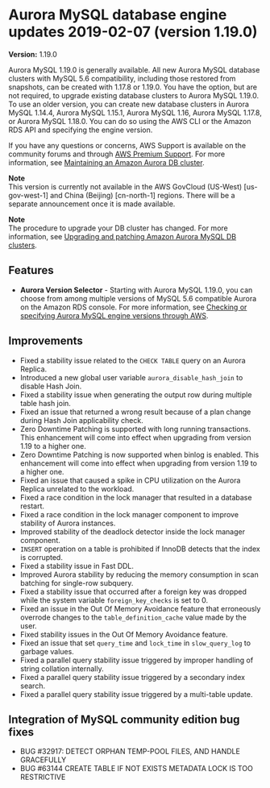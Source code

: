 # Aurora MySQL database engine updates 2019\-02\-07 \(version 1\.19\.0\)<a name="AuroraMySQL.Updates.1190"></a>

**Version:** 1\.19\.0

 Aurora MySQL 1\.19\.0 is generally available\. All new Aurora MySQL database clusters with MySQL 5\.6 compatibility, including those restored from snapshots, can be created with 1\.17\.8 or 1\.19\.0\. You have the option, but are not required, to upgrade existing database clusters to Aurora MySQL 1\.19\.0\. To use an older version, you can create new database clusters in Aurora MySQL 1\.14\.4, Aurora MySQL 1\.15\.1, Aurora MySQL 1\.16, Aurora MySQL 1\.17\.8, or Aurora MySQL 1\.18\.0\. You can do so using the AWS CLI or the Amazon RDS API and specifying the engine version\. 

If you have any questions or concerns, AWS Support is available on the community forums and through [AWS Premium Support](http://aws.amazon.com/support)\. For more information, see [Maintaining an Amazon Aurora DB cluster](USER_UpgradeDBInstance.Maintenance.md)\.

**Note**  
 This version is currently not available in the AWS GovCloud \(US\-West\) \[us\-gov\-west\-1\] and China \(Beijing\) \[cn\-north\-1\] regions\. There will be a separate announcement once it is made available\. 

**Note**  
The procedure to upgrade your DB cluster has changed\. For more information, see [Upgrading and patching Amazon Aurora MySQL DB clusters](AuroraMySQL.Updates.Patching.md)\.

## Features<a name="AuroraMySQL.Updates.1190.Features"></a>
+  **Aurora Version Selector** \- Starting with Aurora MySQL 1\.19\.0, you can choose from among multiple versions of MySQL 5\.6 compatible Aurora on the Amazon RDS console\. For more information, see [Checking or specifying Aurora MySQL engine versions through AWS](AuroraMySQL.Updates.Versions.md#AuroraMySQL.Updates.EngineVersions)\. 

## Improvements<a name="AuroraMySQL.Updates.1190.Improvements"></a>
+  Fixed a stability issue related to the `CHECK TABLE` query on an Aurora Replica\. 
+  Introduced a new global user variable `aurora_disable_hash_join` to disable Hash Join\. 
+  Fixed a stability issue when generating the output row during multiple table hash join\. 
+  Fixed an issue that returned a wrong result because of a plan change during Hash Join applicability check\. 
+  Zero Downtime Patching is supported with long running transactions\. This enhancement will come into effect when upgrading from version 1\.19 to a higher one\. 
+  Zero Downtime Patching is now supported when binlog is enabled\. This enhancement will come into effect when upgrading from version 1\.19 to a higher one\. 
+  Fixed an issue that caused a spike in CPU utilization on the Aurora Replica unrelated to the workload\. 
+  Fixed a race condition in the lock manager that resulted in a database restart\. 
+  Fixed a race condition in the lock manager component to improve stability of Aurora instances\. 
+  Improved stability of the deadlock detector inside the lock manager component\. 
+  `INSERT` operation on a table is prohibited if InnoDB detects that the index is corrupted\. 
+  Fixed a stability issue in Fast DDL\. 
+  Improved Aurora stability by reducing the memory consumption in scan batching for single\-row subquery\. 
+  Fixed a stability issue that occurred after a foreign key was dropped while the system variable `foreign_key_checks` is set to 0\. 
+  Fixed an issue in the Out Of Memory Avoidance feature that erroneously overrode changes to the `table_definition_cache` value made by the user\. 
+  Fixed stability issues in the Out Of Memory Avoidance feature\. 
+  Fixed an issue that set `query_time` and `lock_time` in `slow_query_log` to garbage values\. 
+  Fixed a parallel query stability issue triggered by improper handling of string collation internally\. 
+  Fixed a parallel query stability issue triggered by a secondary index search\. 
+  Fixed a parallel query stability issue triggered by a multi\-table update\. 

## Integration of MySQL community edition bug fixes<a name="AuroraMySQL.Updates.1190.Patches"></a>
+  BUG \#32917: DETECT ORPHAN TEMP\-POOL FILES, AND HANDLE GRACEFULLY 
+  BUG \#63144 CREATE TABLE IF NOT EXISTS METADATA LOCK IS TOO RESTRICTIVE 